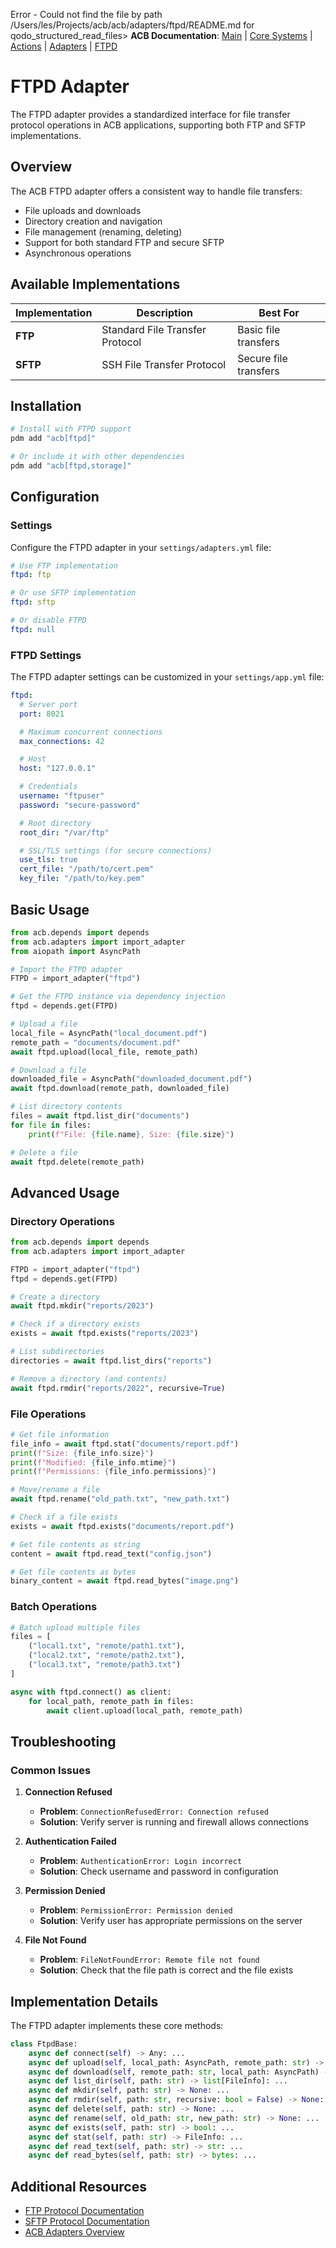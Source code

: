 Error - Could not find the file by path /Users/les/Projects/acb/acb/adapters/ftpd/README.md for qodo_structured_read_files> **ACB Documentation**: [Main](../../../README.md) | [Core Systems](../../README.md) | [Actions](../../actions/README.md) | [Adapters](../README.md) | [FTPD](./README.md)

# FTPD Adapter

The FTPD adapter provides a standardized interface for file transfer protocol operations in ACB applications, supporting both FTP and SFTP implementations.

## Overview

The ACB FTPD adapter offers a consistent way to handle file transfers:

- File uploads and downloads
- Directory creation and navigation
- File management (renaming, deleting)
- Support for both standard FTP and secure SFTP
- Asynchronous operations

## Available Implementations

| Implementation | Description | Best For |
|----------------|-------------|----------|
| **FTP** | Standard File Transfer Protocol | Basic file transfers |
| **SFTP** | SSH File Transfer Protocol | Secure file transfers |

## Installation

```bash
# Install with FTPD support
pdm add "acb[ftpd]"

# Or include it with other dependencies
pdm add "acb[ftpd,storage]"
```

## Configuration

### Settings

Configure the FTPD adapter in your `settings/adapters.yml` file:

```yaml
# Use FTP implementation
ftpd: ftp

# Or use SFTP implementation
ftpd: sftp

# Or disable FTPD
ftpd: null
```

### FTPD Settings

The FTPD adapter settings can be customized in your `settings/app.yml` file:

```yaml
ftpd:
  # Server port
  port: 8021

  # Maximum concurrent connections
  max_connections: 42

  # Host
  host: "127.0.0.1"

  # Credentials
  username: "ftpuser"
  password: "secure-password"

  # Root directory
  root_dir: "/var/ftp"

  # SSL/TLS settings (for secure connections)
  use_tls: true
  cert_file: "/path/to/cert.pem"
  key_file: "/path/to/key.pem"
```

## Basic Usage

```python
from acb.depends import depends
from acb.adapters import import_adapter
from aiopath import AsyncPath

# Import the FTPD adapter
FTPD = import_adapter("ftpd")

# Get the FTPD instance via dependency injection
ftpd = depends.get(FTPD)

# Upload a file
local_file = AsyncPath("local_document.pdf")
remote_path = "documents/document.pdf"
await ftpd.upload(local_file, remote_path)

# Download a file
downloaded_file = AsyncPath("downloaded_document.pdf")
await ftpd.download(remote_path, downloaded_file)

# List directory contents
files = await ftpd.list_dir("documents")
for file in files:
    print(f"File: {file.name}, Size: {file.size}")

# Delete a file
await ftpd.delete(remote_path)
```

## Advanced Usage

### Directory Operations

```python
from acb.depends import depends
from acb.adapters import import_adapter

FTPD = import_adapter("ftpd")
ftpd = depends.get(FTPD)

# Create a directory
await ftpd.mkdir("reports/2023")

# Check if a directory exists
exists = await ftpd.exists("reports/2023")

# List subdirectories
directories = await ftpd.list_dirs("reports")

# Remove a directory (and contents)
await ftpd.rmdir("reports/2022", recursive=True)
```

### File Operations

```python
# Get file information
file_info = await ftpd.stat("documents/report.pdf")
print(f"Size: {file_info.size}")
print(f"Modified: {file_info.mtime}")
print(f"Permissions: {file_info.permissions}")

# Move/rename a file
await ftpd.rename("old_path.txt", "new_path.txt")

# Check if a file exists
exists = await ftpd.exists("documents/report.pdf")

# Get file contents as string
content = await ftpd.read_text("config.json")

# Get file contents as bytes
binary_content = await ftpd.read_bytes("image.png")
```

### Batch Operations

```python
# Batch upload multiple files
files = [
    ("local1.txt", "remote/path1.txt"),
    ("local2.txt", "remote/path2.txt"),
    ("local3.txt", "remote/path3.txt")
]

async with ftpd.connect() as client:
    for local_path, remote_path in files:
        await client.upload(local_path, remote_path)
```

## Troubleshooting

### Common Issues

1. **Connection Refused**
   - **Problem**: `ConnectionRefusedError: Connection refused`
   - **Solution**: Verify server is running and firewall allows connections

2. **Authentication Failed**
   - **Problem**: `AuthenticationError: Login incorrect`
   - **Solution**: Check username and password in configuration

3. **Permission Denied**
   - **Problem**: `PermissionError: Permission denied`
   - **Solution**: Verify user has appropriate permissions on the server

4. **File Not Found**
   - **Problem**: `FileNotFoundError: Remote file not found`
   - **Solution**: Check that the file path is correct and the file exists

## Implementation Details

The FTPD adapter implements these core methods:

```python
class FtpdBase:
    async def connect(self) -> Any: ...
    async def upload(self, local_path: AsyncPath, remote_path: str) -> None: ...
    async def download(self, remote_path: str, local_path: AsyncPath) -> None: ...
    async def list_dir(self, path: str) -> list[FileInfo]: ...
    async def mkdir(self, path: str) -> None: ...
    async def rmdir(self, path: str, recursive: bool = False) -> None: ...
    async def delete(self, path: str) -> None: ...
    async def rename(self, old_path: str, new_path: str) -> None: ...
    async def exists(self, path: str) -> bool: ...
    async def stat(self, path: str) -> FileInfo: ...
    async def read_text(self, path: str) -> str: ...
    async def read_bytes(self, path: str) -> bytes: ...
```

## Additional Resources

- [FTP Protocol Documentation](https://tools.ietf.org/html/rfc959)
- [SFTP Protocol Documentation](https://tools.ietf.org/html/draft-ietf-secsh-filexfer-13)
- [ACB Adapters Overview](../README.md)
